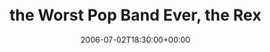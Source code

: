 ---
templateKey: event
guid: 08934901-6eab-11ea-99c5-002590d1d1b0
date: 2006-07-02T18:30:00+00:00
eventTime: '6:30pm'
title: the Worst Pop Band Ever, the Rex
artist: the Worst Pop Band Ever
city: Toronto Jazz Festival
venue: the Rex
group: Tim Shia
guests: Dafydd Hughes, Chris Gale, Drew Birston, LEO37
---